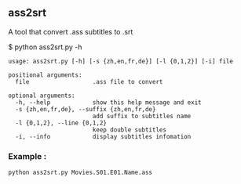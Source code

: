 ## ass2srt

A tool that convert .ass subtitles to .srt

$ python ass2srt.py -h
```
usage: ass2srt.py [-h] [-s {zh,en,fr,de}] [-l {0,1,2}] [-i] file

positional arguments:
  file                  .ass file to convert

optional arguments:
  -h, --help            show this help message and exit
  -s {zh,en,fr,de}, --suffix {zh,en,fr,de}
                        add suffix to subtitles name
  -l {0,1,2}, --line {0,1,2}
                        keep double subtitles
  -i, --info            display subtitles infomation

```

### Example :
```
python ass2srt.py Movies.S01.E01.Name.ass
```